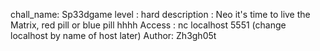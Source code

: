 chall_name: Sp33dgame
level : hard
description : Neo it's time to live the Matrix, red pill or blue pill hhhh
Access : nc localhost 5551
(change localhost by name of host later)
Author: Zh3gh05t 
